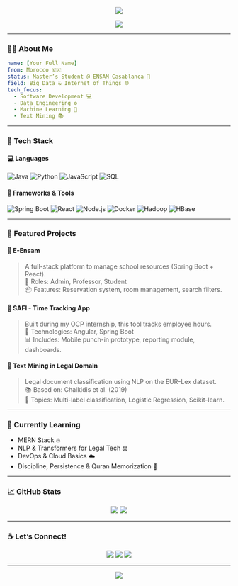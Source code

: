 <!-- Profile Banner -->
<p align="center">
  <img src="https://capsule-render.vercel.app/api?type=waving&color=0:6c63ff,100:00c896&height=200&section=header&text=Hi%20there,%20I'm%20[Your Name]!&fontSize=35&fontColor=ffffff" />
</p>

<p align="center">
  <img src="https://readme-typing-svg.demolab.com/?lines=Software+Developer+💻;Data+Engineer+🚀;AI+Enthusiast+🤖;Tech+Lover+❤️&center=true&width=500&height=30" />
</p>

---

### 👨‍💻 About Me

```yaml
name: [Your Full Name]
from: Morocco 🇲🇦
status: Master’s Student @ ENSAM Casablanca 🏫
field: Big Data & Internet of Things 🌐
tech_focus:
  - Software Development 💻
  - Data Engineering ⚙️
  - Machine Learning 🤖
  - Text Mining 📚
```

---

### 🚀 Tech Stack

#### 💻 Languages
![Java](https://img.shields.io/badge/Java-ED8B00?style=for-the-badge&logo=openjdk&logoColor=white)
![Python](https://img.shields.io/badge/Python-3670A0?style=for-the-badge&logo=python&logoColor=ffdd54)
![JavaScript](https://img.shields.io/badge/JavaScript-F0DB4F?style=for-the-badge&logo=javascript&logoColor=323330)
![SQL](https://img.shields.io/badge/SQL-005C9C?style=for-the-badge&logo=mysql&logoColor=white)

#### 🔧 Frameworks & Tools
![Spring Boot](https://img.shields.io/badge/Spring_Boot-6DB33F?style=for-the-badge&logo=spring-boot&logoColor=white)
![React](https://img.shields.io/badge/React-20232A?style=for-the-badge&logo=react&logoColor=61DAFB)
![Node.js](https://img.shields.io/badge/Node.js-339933?style=for-the-badge&logo=nodedotjs&logoColor=white)
![Docker](https://img.shields.io/badge/Docker-2496ED?style=for-the-badge&logo=docker&logoColor=white)
![Hadoop](https://img.shields.io/badge/Hadoop-66CCFF?style=for-the-badge&logo=apachehadoop&logoColor=black)
![HBase](https://img.shields.io/badge/HBase-FF4C00?style=for-the-badge)

---

### 🌟 Featured Projects

#### 🔹 E-Ensam
> A full-stack platform to manage school resources (Spring Boot + React).  
> 🔑 Roles: Admin, Professor, Student  
> 📦 Features: Reservation system, room management, search filters.

#### 🔹 SAFI - Time Tracking App
> Built during my OCP internship, this tool tracks employee hours.  
> 🚀 Technologies: Angular, Spring Boot  
> 📊 Includes: Mobile punch-in prototype, reporting module, dashboards.

#### 🔹 Text Mining in Legal Domain
> Legal document classification using NLP on the EUR-Lex dataset.  
> 📚 Based on: Chalkidis et al. (2019)  
> 🧠 Topics: Multi-label classification, Logistic Regression, Scikit-learn.

---

### 🧠 Currently Learning

- MERN Stack 🔥
- NLP & Transformers for Legal Tech ⚖️
- DevOps & Cloud Basics ☁️
- Discipline, Persistence & Quran Memorization 🕌

---

### 📈 GitHub Stats

<p align="center">
  <img src="https://github-readme-stats.vercel.app/api?username=abdessamadjaouad&show_icons=true&theme=react&hide_border=true" />
  <img src="https://github-readme-stats.vercel.app/api/top-langs/?username=abdessamadjaouad&layout=compact&theme=react&hide_border=true" />
</p>

---

### ☕ Let’s Connect!

<p align="center">
  <a href="mailto:your.email@example.com"><img src="https://img.shields.io/badge/Email-D14836?style=for-the-badge&logo=gmail&logoColor=white" /></a>
  <a href="https://www.linkedin.com/in/your-linkedin/"><img src="https://img.shields.io/badge/LinkedIn-0077B5?style=for-the-badge&logo=linkedin&logoColor=white" /></a>
  <a href="https://github.com/your-username"><img src="https://img.shields.io/badge/GitHub-181717?style=for-the-badge&logo=github&logoColor=white" /></a>
</p>

---

<p align="center">
  <img src="https://capsule-render.vercel.app/api?type=waving&color=0:00c896,100:6c63ff&height=120&section=footer" />
</p>
